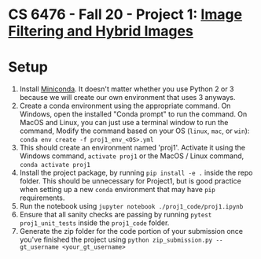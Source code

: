 # CS 6476 - Fall 20 - Project 1: [Image Filtering and Hybrid Images](https://dellaert.github.io/20F-6476/proj1/)

# Setup
1. Install [Miniconda](https://conda.io/miniconda.html). It doesn't matter whether you use Python 2 or 3 because we will create our own environment that uses 3 anyways.
2. Create a conda environment using the appropriate command. On Windows, open the installed "Conda prompt" to run the command. On MacOS and Linux, you can just use a terminal window to run the command, Modify the command based on your OS (`linux`, `mac`, or `win`): `conda env create -f proj1_env_<OS>.yml`
3. This should create an environment named 'proj1'. Activate it using the Windows command, `activate proj1` or the MacOS / Linux command, `conda activate proj1`
4. Install the project package, by running `pip install -e .` inside the repo folder. This should be unnecessary for Project1, but is good practice when setting up a new `conda` environment that may have `pip` requirements.
5. Run the notebook using `jupyter notebook ./proj1_code/proj1.ipynb`
6. Ensure that all sanity checks are passing by running `pytest proj1_unit_tests` inside the `proj1_code` folder.
7. Generate the zip folder for the code portion of your submission once you've finished the project using `python zip_submission.py --gt_username <your_gt_username>`

